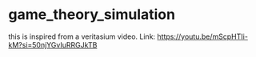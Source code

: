 # game_theory_simulation
this is inspired from a veritasium video.
Link: https://youtu.be/mScpHTIi-kM?si=50njYGvIuRRGJkTB
